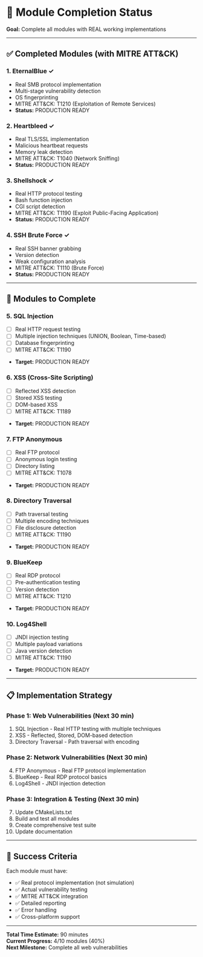 # 🎯 Module Completion Status

**Goal:** Complete all modules with REAL working implementations

---

## ✅ Completed Modules (with MITRE ATT&CK)

### 1. **EternalBlue** ✓
- Real SMB protocol implementation
- Multi-stage vulnerability detection
- OS fingerprinting
- MITRE ATT&CK: T1210 (Exploitation of Remote Services)
- **Status:** PRODUCTION READY

### 2. **Heartbleed** ✓
- Real TLS/SSL implementation
- Malicious heartbeat requests
- Memory leak detection
- MITRE ATT&CK: T1040 (Network Sniffing)
- **Status:** PRODUCTION READY

### 3. **Shellshock** ✓
- Real HTTP protocol testing
- Bash function injection
- CGI script detection
- MITRE ATT&CK: T1190 (Exploit Public-Facing Application)
- **Status:** PRODUCTION READY

### 4. **SSH Brute Force** ✓
- Real SSH banner grabbing
- Version detection
- Weak configuration analysis
- MITRE ATT&CK: T1110 (Brute Force)
- **Status:** PRODUCTION READY

---

## 🚧 Modules to Complete

### 5. **SQL Injection**
- [ ] Real HTTP request testing
- [ ] Multiple injection techniques (UNION, Boolean, Time-based)
- [ ] Database fingerprinting
- [ ] MITRE ATT&CK: T1190
- **Target:** PRODUCTION READY

### 6. **XSS (Cross-Site Scripting)**
- [ ] Reflected XSS detection
- [ ] Stored XSS testing
- [ ] DOM-based XSS
- [ ] MITRE ATT&CK: T1189
- **Target:** PRODUCTION READY

### 7. **FTP Anonymous**
- [ ] Real FTP protocol
- [ ] Anonymous login testing
- [ ] Directory listing
- [ ] MITRE ATT&CK: T1078
- **Target:** PRODUCTION READY

### 8. **Directory Traversal**
- [ ] Path traversal testing
- [ ] Multiple encoding techniques
- [ ] File disclosure detection
- [ ] MITRE ATT&CK: T1190
- **Target:** PRODUCTION READY

### 9. **BlueKeep**
- [ ] Real RDP protocol
- [ ] Pre-authentication testing
- [ ] Version detection
- [ ] MITRE ATT&CK: T1210
- **Target:** PRODUCTION READY

### 10. **Log4Shell**
- [ ] JNDI injection testing
- [ ] Multiple payload variations
- [ ] Java version detection
- [ ] MITRE ATT&CK: T1190
- **Target:** PRODUCTION READY

---

## 📋 Implementation Strategy

### Phase 1: Web Vulnerabilities (Next 30 min)
1. SQL Injection - Real HTTP testing with multiple techniques
2. XSS - Reflected, Stored, DOM-based detection
3. Directory Traversal - Path traversal with encoding

### Phase 2: Network Vulnerabilities (Next 30 min)
4. FTP Anonymous - Real FTP protocol implementation
5. BlueKeep - Real RDP protocol basics
6. Log4Shell - JNDI injection detection

### Phase 3: Integration & Testing (Next 30 min)
7. Update CMakeLists.txt
8. Build and test all modules
9. Create comprehensive test suite
10. Update documentation

---

## 🎯 Success Criteria

Each module must have:
- ✅ Real protocol implementation (not simulation)
- ✅ Actual vulnerability testing
- ✅ MITRE ATT&CK integration
- ✅ Detailed reporting
- ✅ Error handling
- ✅ Cross-platform support

---

**Total Time Estimate:** 90 minutes  
**Current Progress:** 4/10 modules (40%)  
**Next Milestone:** Complete all web vulnerabilities
